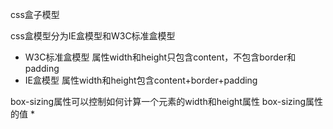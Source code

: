 css盒子模型

css盒模型分为IE盒模型和W3C标准盒模型
* W3C标准盒模型
属性width和height只包含content，不包含border和padding
* IE盒模型
属性width和height包含content+border+padding

box-sizing属性可以控制如何计算一个元素的width和height属性
box-sizing属性的值
*
